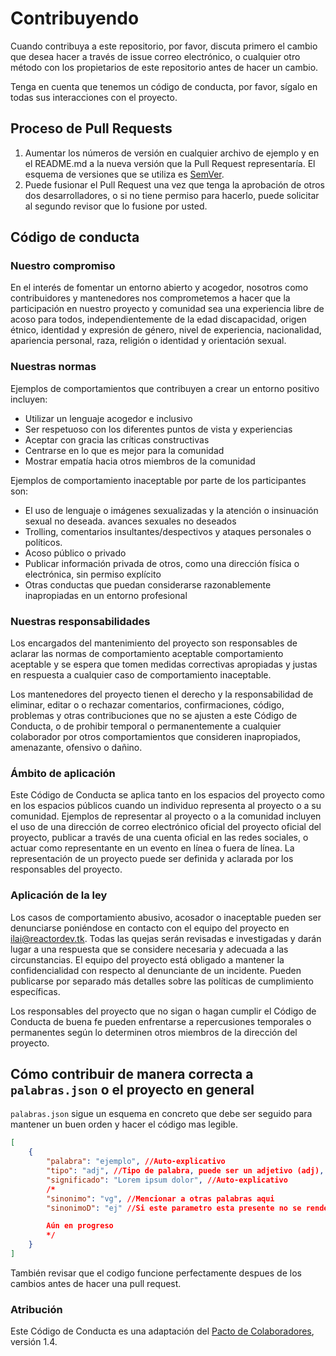 # Contribuyendo

Cuando contribuya a este repositorio, por favor, discuta primero el cambio que desea hacer a través de issue
correo electrónico, o cualquier otro método con los propietarios de este repositorio antes de hacer un cambio.

Tenga en cuenta que tenemos un código de conducta, por favor, sígalo en todas sus interacciones con el proyecto.

## Proceso de Pull Requests

1. Aumentar los números de versión en cualquier archivo de ejemplo y en el README.md a la nueva versión que la Pull Request representaría. El esquema de versiones que se utiliza es [SemVer](http://semver.org/).
4. Puede fusionar el Pull Request una vez que tenga la aprobación de otros dos desarrolladores, o si no tiene permiso para hacerlo, puede solicitar al segundo revisor que lo fusione por usted.

## Código de conducta

### Nuestro compromiso

En el interés de fomentar un entorno abierto y acogedor, nosotros como
contribuidores y mantenedores nos comprometemos a hacer que la participación en nuestro proyecto y
comunidad sea una experiencia libre de acoso para todos, independientemente de la edad
discapacidad, origen étnico, identidad y expresión de género, nivel de experiencia,
nacionalidad, apariencia personal, raza, religión o identidad y orientación sexual.


### Nuestras normas

Ejemplos de comportamientos que contribuyen a crear un entorno positivo
incluyen:

* Utilizar un lenguaje acogedor e inclusivo
* Ser respetuoso con los diferentes puntos de vista y experiencias
* Aceptar con gracia las críticas constructivas
* Centrarse en lo que es mejor para la comunidad
* Mostrar empatía hacia otros miembros de la comunidad

Ejemplos de comportamiento inaceptable por parte de los participantes son:

* El uso de lenguaje o imágenes sexualizadas y la atención o insinuación sexual no deseada.
avances sexuales no deseados
* Trolling, comentarios insultantes/despectivos y ataques personales o políticos.
* Acoso público o privado
* Publicar información privada de otros, como una dirección física o electrónica, sin permiso explícito
* Otras conductas que puedan considerarse razonablemente inapropiadas en un entorno profesional

### Nuestras responsabilidades

Los encargados del mantenimiento del proyecto son responsables de aclarar las normas de comportamiento aceptable
comportamiento aceptable y se espera que tomen medidas correctivas apropiadas y justas en
respuesta a cualquier caso de comportamiento inaceptable.

Los mantenedores del proyecto tienen el derecho y la responsabilidad de eliminar, editar o
o rechazar comentarios, confirmaciones, código, problemas y otras contribuciones
que no se ajusten a este Código de Conducta, o de prohibir temporal o permanentemente a cualquier colaborador por otros comportamientos que consideren inapropiados, amenazante, ofensivo o dañino.

### Ámbito de aplicación

Este Código de Conducta se aplica tanto en los espacios del proyecto como en los espacios públicos
cuando un individuo representa al proyecto o a su comunidad. Ejemplos de
representar al proyecto o a la comunidad incluyen el uso de una dirección de correo electrónico oficial del proyecto
oficial del proyecto, publicar a través de una cuenta oficial en las redes sociales, o actuar como
representante en un evento en línea o fuera de línea. La representación de un proyecto puede ser
definida y aclarada por los responsables del proyecto.

### Aplicación de la ley

Los casos de comportamiento abusivo, acosador o inaceptable pueden ser
denunciarse poniéndose en contacto con el equipo del proyecto en ilai@reactordev.tk. Todas las quejas serán revisadas e investigadas y darán lugar a una respuesta que se considere necesaria y adecuada a las circunstancias. El equipo del proyecto está obligado a mantener la confidencialidad con respecto al denunciante de un incidente.
Pueden publicarse por separado más detalles sobre las políticas de cumplimiento específicas.

Los responsables del proyecto que no sigan o hagan cumplir el Código de Conducta de buena fe pueden enfrentarse a repercusiones temporales o permanentes según lo determinen otros miembros de la dirección del proyecto.

## Cómo contribuir de manera correcta a `palabras.json` o el proyecto en general

`palabras.json` sigue un esquema en concreto que debe ser seguido para mantener un buen orden y hacer el código mas legible.

```json
[
    {
        "palabra": "ejemplo", //Auto-explicativo
        "tipo": "adj", //Tipo de palabra, puede ser un adjetivo (adj), verbo (verb), sujeto (suj), expresion (expr), emoticono (emot), etc
        "significado": "Lorem ipsum dolor", //Auto-explicativo
        /*
        "sinonimo": "vg", //Mencionar a otras palabras aqui
        "sinonimoD": "ej" //Si este parametro esta presente no se renderizara y se linkeara directamente a la palabra principal

        Aún en progreso
        */
    }
]

```
También revisar que el codigo funcione perfectamente despues de los cambios antes de hacer una pull request.

### Atribución

Este Código de Conducta es una adaptación del [Pacto de Colaboradores](http://contributor-covenant.org/version/1/4), versión 1.4.